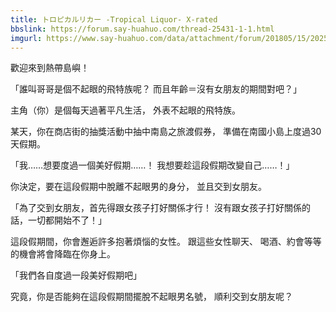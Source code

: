 ```yaml
---
title: トロピカルリカー -Tropical Liquor- X-rated
bbslink: https://forum.say-huahuo.com/thread-25431-1-1.html
imgurl: https://www.say-huahuo.com/data/attachment/forum/201805/15/202511lgx2uayzfb8eft8r.jpg
---
```


歡迎來到熱帶島嶼！

「誰叫哥哥是個不起眼的飛特族呢？ 而且年齡＝沒有女朋友的期間對吧？」

主角（你）是個每天過著平凡生活，
外表不起眼的飛特族。

某天，你在商店街的抽獎活動中抽中南島之旅渡假券，
準備在南國小島上度過30天假期。

「我……想要度過一個美好假期……！ 我想要趁這段假期改變自己……！」

你決定，要在這段假期中脫離不起眼男的身分，
並且交到女朋友。

「為了交到女朋友，首先得跟女孩子打好關係才行！ 沒有跟女孩子打好關係的話，一切都開始不了！」

這段假期間，你會邂逅許多抱著煩惱的女性。
跟這些女性聊天、
喝酒、約會等等的機會將會降臨在你身上。

「我們各自度過一段美好假期吧」

究竟，你是否能夠在這段假期間擺脫不起眼男名號，
順利交到女朋友呢？<!--more-->
